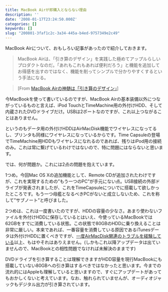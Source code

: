 ```yaml
---
title: MacBook Airが即購入とならない理由
description: ''
date: '2008-01-17T23:24:50.000Z'
categories: []
keywords: []
slug: "200801-3faf1c2c-3a34-445a-b4ed-9757349e2c49"
---
```

MacBook Airについて、おもしろい記事があったので紹介しておきます。

> MacBook Airは、「引き算のデザイン」を実践した極めてアップルらしいプロダクトなのだ。「あれもこれもあれば便利だろう」と機能を追加してお得感を出すのではなく、機能を削ってシンプルで分かりやすくするという手法になる。

> \[From [MacBook Airの神髄は「引き算のデザイン」](http://ascii.jp/elem/000/000/100/100500/)\]

今MacBookを使って書いているのですが、MacBook Airの基本装備以外につながっているものと言えば、iPod TouchとTimeMachine用の外付けHDD、そして内蔵されたDVDドライブだけ。USBは2ポートなのですが、これ以上つながることはありません。

というのもデータ用の外付けHDDはAirMacDisk機能でワイヤレスになってるし、プリンタも同様にワイヤレスになっているからです。Time Capsuleの登場でTimeMachine用HDDもワイヤレスになれるのであれば、残りはiPod用の接続のみ。これは常に繋げているわけではないので、特に問題にはならないと思います。

では、何が問題か。これには2点の問題を抱えています。

1つめ。今回Mac OS Xの追加機能として、Remote CDが追加されたわけですが、これを実現するための”もう一つのPC”が手元にない点。USB接続の外部ドライブが発表されましたが、これをTimeCapsuleについでに搭載して欲しかったところです。もう一つ母艦となるべきPCがないと成立しないため、これを称して”サブノート”と呼びました。

2つめは、これは一度書いたのですが、HDDの容量の少なさ。あまり使わないファイルを外付けHDDに保存しているとはいえ、今使っているMacBookでは62GBをすでに消費している状態。この状態で80GBのHDDに乗り換えることは非常に厳しい。本来であれば、一番容量を消費している原因であるiTunesデータは外付けHDDに置くべきですが、[一度AirMacDisk関連のトラブルを経験している](http://blog.qli.jp/2007/09/itunes_a8b8.html)以上、もはやそれはありえません。(しかもこれ以降アップデータは出ていませんので、MacBookとの相性問題でなければ未解決のままです)

DVDドライブを引き算することは理解できますがHDD容量を現行MacBookにも搭載していない80GBへの引き算はするべきではなかったと思います。今までの流れ的にはAppleも理解していると思いますので、すぐにアップデートがあってもおかしくないと考えています。なお、触れられていませんが、オーディオジャックもデジタル出力が引き算されています。